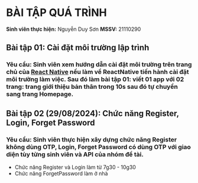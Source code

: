 # BÀI TẬP QUÁ TRÌNH

**Sinh viên thực hiện:** Nguyễn Duy Sơn
**MSSV:** 21110290

## Bài tập 01: Cài đặt môi trường lập trình
### Yêu cầu: Sinh viên xem hướng dẫn cài đặt môi trường trên trang chủ của [React Native](https://reactnative.dev) nếu làm về ReactNative tiến hành cài đặt môi trường làm việc. Sau đó làm bài tập 01: viết 01 app với 02 trang: trang giới thiệu bản thân trong 10s sau đó tự chuyển sang trang Homepage.
## Bài tập 02 (29/08/2024): Chức năng Register, Login, Forget Password
### Yêu cầu: Sinh viên thực hiện xây dựng chức năng Register không dùng OTP, Login, Forget Password có dùng OTP với giao diện tùy từng sinh viên và API của nhóm đề tài.
+ Chức năng Register và Login làm từ 7g30 - 10g30
+ Chức năng ForgetPassword làm ở nhà

